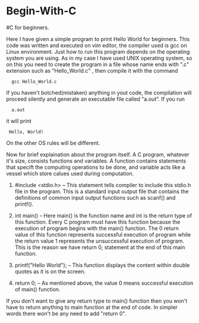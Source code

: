 # Begin-With-C
#C for beginners.

Here I have given a simple program to print Hello World for beginners. This code was written and executed on vim editor, the compiler used is gcc on Linux environment.
Just how to run this program depends on the operating system you are using. As in my case I have used UNIX operating system, so on this you need to create the program in a file whose name ends with ".c" extension such as "Hello_World.c" , then compile it with the command

      gcc Hello_World.c
      
If you haven't botched(mistaken) anything in yout code, the compilation will proceed silently and generate an executable file called "a.out".
If you run 

      a.out
      
it will print

     Hello, World!
     
 On the other OS rules will be different.

Now for brief explaination about the program itself. A C program, whatever it's size, consists functions and variables. A function contains statements that specift the computing operations to be done, and variable acts like a vessel which store calues used during computation.
   
1. #include <stdio.h> – This statement tells compiler to include this stdio.h file in the program. This is a standard input output file that contains the definitions of common input output functions such as scanf() and printf().

2. int main() – Here main() is the function name and int is the return type of this function. Every C program must have this function because the execution of program begins with the main() function. The 0 return value of this function represents successful execution of program while the return value 1 represents the unsuccessful execution of program. This is the reason we have return 0; statement at the end of this main function.

3. printf("Hello World"); – This function displays the content within double quotes as it is on the screen.

4. return 0; – As mentioned above, the value 0 means successful execution of main() function.

If you don't want to give any return type to main() function then you won't have to return anything to main function at the end of code. In simpler words there won't be any need to add "return 0". 
